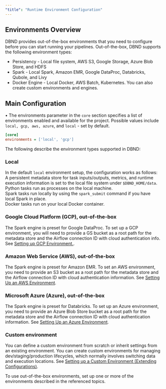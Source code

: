 ```yaml
---
"title": "Runtime Environment Configuration"
---
```

## Environments Overview
DBND provides out-of-the-box environments that you need to configure before you can start running your pipelines. 
Out-of-the-box, DBND supports the following environment types:
* Persistency - Local file system, AWS S3, Google Storage, Azure Blob Store, and HDFS
* Spark - Local Spark, Amazon EMR, Google DataProc, Databricks, Qubole, and Livy
* Docker Engine - Local Docker, AWS Batch, Kubernetes.
You can also create custom environments and engines.

 
## Main Configuration 
   
• The environments parameter in the `core` section specifies a list of environments enabled and available for the project. 
Possible values include ` local, gcp, aws, azure`, and `local` - set by default.

```ini 
[core]
environments = ['local', 'gcp']
```


The following describe the environment types supported in DBND:

### Local
In the default `local` environment setup, the configuration works as follows: <br>A persistent metadata store for task inputs/outputs, metrics, and runtime execution information is set to the local file system under `$DBND_HOME/data`. <br>Python tasks run as processes on the local machine. <br>Spark tasks run locally by using the `spark_submit` command if you have local Spark in place. <br>Docker tasks run on your local Docker container.

### Google Cloud Platform (GCP), out-of-the-box
The Spark engine is preset for Google DataProc.  To set up a GCP environment, you will need to provide a GS bucket as a root path for the metadata store and the Airflow connection ID with cloud authentication info.
See [Setting up GCP Environment.](doc:gcp-environment).

### Amazon Web Service (AWS), out-of-the-box
The Spark engine is preset for Amazon EMR.  To set an AWS environment, you need to provide an S3 bucket as a root path for the metadata store and the Airflow connection ID with cloud authentication information.
See [Setting Up an AWS Environment](doc:aws-environment).

### Microsoft Azure (Azure), out-of-the-box
The Spark engine is preset for Databricks.  To set up an Azure environment, you need to provide an Azure Blob Store bucket as a root path for the metadata store and the Airflow connection ID with cloud authentication information. 
See [Setting Up an Azure Environment](doc:azure-environment).

### Custom environment
You can define a custom environment from scratch or inherit settings from an existing environment.  You can create custom environments for managing dev/staging/production lifecycles, which normally involves switching data and execution locations.
See [Setting up a Custom Environment (Extending Configurations)](doc:extending-configurations).


To use out-of-the-box environments, set up one or more of the environments described in the referenced topics.